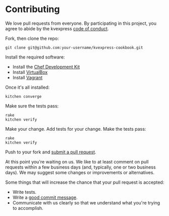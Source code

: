 # Contributing

We love pull requests from everyone. By participating in this project, you agree to abide by the kvexpress [code of conduct](http://todogroup.org/opencodeofconduct/#kvexpress/darron@froese.org).

Fork, then clone the repo:

    git clone git@github.com:your-username/kvexpress-cookbook.git

Install the required software:

* Install the [Chef Development Kit](https://downloads.chef.io/chef-dk/)
* Install [VirtualBox](https://www.virtualbox.org/)
* Install [Vagrant](https://www.vagrantup.com/downloads.html)

Once it's all installed:

    kitchen converge

Make sure the tests pass:

    rake
    kitchen verify

Make your change. Add tests for your change. Make the tests pass:

    rake
    kitchen verify

Push to your fork and [submit a pull request][pr].

[pr]: https://github.com/DataDog/kvexpress-cookbook/compare/

At this point you're waiting on us. We like to at least comment on pull requests within a few business days (and, typically, one or two business days). We may suggest some changes or improvements or alternatives.

Some things that will increase the chance that your pull request is accepted:

* Write tests.
* Write a [good commit message](http://tbaggery.com/2008/04/19/a-note-about-git-commit-messages.html).
* Communicate with us clearly so that we understand what you're trying to accomplish.
